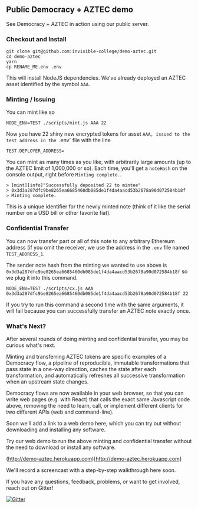 ## Public Democracy + AZTEC demo

See Democracy + AZTEC in action using our public server.

### Checkout and Install
```
git clone git@github.com:invisible-college/demo-aztec.git 
cd demo-aztec
yarn
cp RENAME_ME.env .env
```

This will install NodeJS dependencies.
We've already deployed an AZTEC asset identified by the symbol `AAA`.

### Minting / Issuing

You can mint like so

```
NODE_ENV=TEST ./scripts/mint.js AAA 22
```
Now you have 22 shiny new encrypted tokens for asset `AAA,
issued to the test address in the `.env` file with the
line

```
TEST.DEPLOYER_ADDRESS=
```

You can mint as many times as you like, with arbitrarily large amounts
(up to the AZTEC limit of  1,000,000 or so). Each time, you'll get a
`noteHash` on the console output, right before `Minting complete.`.

```
> [mint][info]"Successfully deposited 22 to mintee"
> 0x3d3a287dfc9be8265ea6685460db085de1f4da4aacd53b2678a90d072584b18f
> Minting complete.
```

This is a unique identifier for the newly minted note (think of it like
the serial number on a USD bill or other favorite fiat).

### Confidential Transfer

You can now transfer part or all of this note to any arbitrary Ethereum
address (if you omit the receiver, we use the address in the `.env`
file named `TEST_ADDRESS_1`.

The sender note hash from the minting we wanted to use above is
`0x3d3a287dfc9be8265ea6685460db085de1f4da4aacd53b2678a90d072584b18f` so
we plug it into this command.

```
NODE_ENV=TEST ./scripts/cx.js AAA 0x3d3a287dfc9be8265ea6685460db085de1f4da4aacd53b2678a90d072584b18f 22
```

If you try to run this command a second time with the same arguments,
it will fail because you can successfully transfer an AZTEC note exactly once.

### What's Next?

After several rounds of doing minting and confidential transfer, you may be
curious what's next.

Minting and transferring AZTEC tokens are specific examples of a Democracy flow,
a pipeline of reproducible, immutable transformations that pass state in a one-way direction,
caches the state after each transformation, and automatically refreshes all successive transformation
when an upstream state changes.

Democracy flows are now available in your web browser,
so that you can write web pages (e.g. with React) that calls the exact
same Javascript code above, removing the need to learn, call, or implement
different clients for two different APIs (web and command-line).

Soon we'll add a link to a web demo here, which you can try out without
downloading and installing any software.

Try our web demo to run the above minting and confidential transfer
without the need to download or install any software.

(http://demo-aztec.herokuapp.com)[http://demo-aztec.herokuapp.com]

We'll record a screencast with a step-by-step walkthrough here soon.

If you have any questions, feedback, problems, or want to get involved,
reach out on Gitter!

[![Gitter](https://badges.gitter.im/invisible-college/democracy.svg)](https://gitter.im/invisible-college/democracy?utm_source=badge&utm_medium=badge&utm_campaign=pr-badge)
